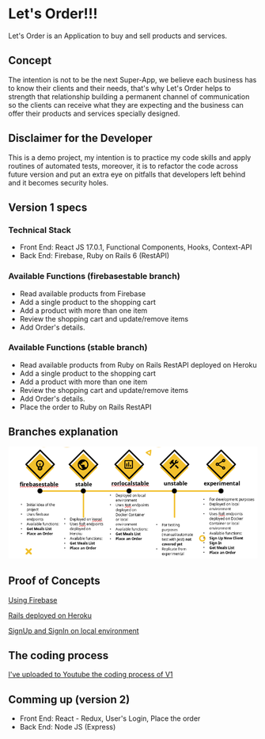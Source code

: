 # Let's Order!!! #

Let's Order is an Application to buy and sell products and services.

## Concept ##
The intention is not to be the next Super-App, we believe each business has to know their clients and their needs, that's why Let's Order helps to strength that relationship building a permanent channel of communication so the clients can receive what they are expecting and the business can offer their products and services specially designed.

## Disclaimer for the Developer ##
This is a demo project, my intention is to practice my code skills and apply routines of automated tests, moreover, it is to refactor the code across future version and put an extra eye on pitfalls that developers left behind and it becomes security holes.


## Version 1 specs ##

### Technical Stack ###
* Front End: React JS 17.0.1, Functional Components, Hooks, Context-API
* Back End: Firebase, Ruby on Rails 6 (RestAPI)

### Available Functions (firebasestable branch) ###
* Read available products from Firebase
* Add a single product to the shopping cart
* Add a product with more than one item
* Review the shopping cart and update/remove items
* Add Order's details.

### Available Functions (stable branch) ###
* Read available products from Ruby on Rails RestAPI deployed on Heroku 
* Add a single product to the shopping cart
* Add a product with more than one item
* Review the shopping cart and update/remove items
* Add Order's details.
* Place the order to Ruby on Rails RestAPI

## Branches explanation ##
![branches.png](img/branches.png?raw=true "Branches")

## Proof of Concepts ##
[Using Firebase](https://youtu.be/hWygYfoLA-E)

[Rails deployed on Heroku](https://youtu.be/dnS5e2KFCEQ)

[SignUp and SignIn on local environment](https://youtu.be/j8ciK8UDCh0)

## The coding process ##
[I've uploaded to Youtube the coding process of V1](https://www.youtube.com/playlist?list=PLsQR_Tmsj29n1PgTcssiHI2AKNOi33i4D)

## Comming up (version 2) ##
* Front End: React - Redux, User's Login, Place the order
* Back End: Node JS (Express)